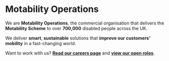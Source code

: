 # Motability Operations

We are **Motability Operations**, the commercial organisation that delivers the
**Motability Scheme** to over **700,000** disabled people across the UK.

We deliver **smart**, **sustainable** solutions that **improve our customers’
mobility** in a fast-changing world.

Want to work with us?
**[Read our careers page](https://www.motabilityoperations.co.uk/careers/)** and
**[view our open roles](https://www.motabilityoperationsrecruitment.co.uk/vacancies/vacancy-search-results.aspx)**.
